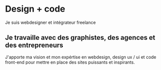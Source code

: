 # Design + code
Je suis webdesigner et intégrateur freelance

## Je travaille avec des graphistes, des agences et des entrepreneurs
J'apporte ma vision et mon expértise en webdesign, design ux / ui et code front-end pour mettre en place des sites puissants et inspirants.

